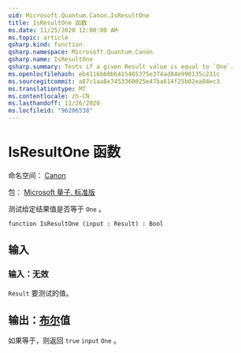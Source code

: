 ```yaml
---
uid: Microsoft.Quantum.Canon.IsResultOne
title: IsResultOne 函数
ms.date: 11/25/2020 12:00:00 AM
ms.topic: article
qsharp.kind: function
qsharp.namespace: Microsoft.Quantum.Canon
qsharp.name: IsResultOne
qsharp.summary: Tests if a given Result value is equal to `One`.
ms.openlocfilehash: eb4116b60bb415465375e374ad84e990135c231c
ms.sourcegitcommit: a87c1aa8e7453360025e47ba614f25b02ea84ec3
ms.translationtype: MT
ms.contentlocale: zh-CN
ms.lasthandoff: 11/26/2020
ms.locfileid: "96206538"
---
```

# <a name="isresultone-function"></a>IsResultOne 函数

命名空间： [Canon](xref:Microsoft.Quantum.Canon)

包： [Microsoft 量子. 标准版](https://nuget.org/packages/Microsoft.Quantum.Standard)


测试给定结果值是否等于 `One` 。

```qsharp
function IsResultOne (input : Result) : Bool
```


## <a name="input"></a>输入

### <a name="input--__invalidresult__"></a>输入：__无效 <Result>__

`Result` 要测试的值。



## <a name="output--bool"></a>输出：[布尔](xref:microsoft.quantum.lang-ref.bool)值

如果等于，则返回 `true` `input` `One` 。